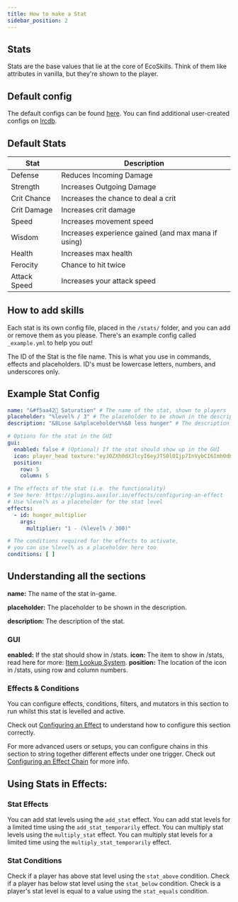 ```yaml
---
title: How to make a Stat
sidebar_position: 2
---
```


## Stats
Stats are the base values that lie at the core of EcoSkills. Think of them like attributes in vanilla, but they're shown to the player.

## Default config
The default configs can be found [here](https://github.com/Auxilor/EcoSkills/tree/master/eco-core/core-plugin/src/main/resources/stats).
You can find additional user-created configs on [lrcdb](https://lrcdb.auxilor.io/).

## Default Stats

| Stat         | Description                                         |
|--------------|-----------------------------------------------------|
| Defense      | Reduces Incoming Damage                             |
| Strength     | Increases Outgoing Damage                           |
| Crit Chance  | Increases the chance to deal a crit                 |
| Crit Damage  | Increases crit damage                               |
| Speed        | Increases movement speed                            |
| Wisdom       | Increases experience gained (and max mana if using) |
| Health       | Increases max health                                |
| Ferocity     | Chance to hit twice                                 |
| Attack Speed | Increases your attack speed                         |
## How to add skills
Each stat is its own config file, placed in the `/stats/` folder, and you can add or remove them as you please. There's an example config called `_example.yml` to help you out!

The ID of the Stat is the file name. This is what you use in commands, effects and placeholders.
ID's must be lowercase letters, numbers, and underscores only.

## Example Stat Config

```yaml
name: "&#f5aa42🍖 Saturation" # The name of the stat, shown to players
placeholder: "%level% / 3" # The placeholder to be shown in the description, you can use expressions - eg %level% * 2
description: "&8Lose &a%placeholder%%&8 less hunger" # The description to be shown in lore and messages

# Options for the stat in the GUI
gui:
  enabled: false # (Optional) If the stat should show up in the GUI
  icon: player_head texture:"eyJ0ZXh0dXJlcyI6eyJTS0lOIjp7InVybCI6Imh0dHA6Ly90ZXh0dXJlcy5taW5lY3JhZnQubmV0L3RleHR1cmUvZDMzZGRiOTJjYjZiM2E3OTI4MGI4YmRjZWQ4OTc2YWVhYjEzYTRiZmZlYWVmMmQ0NmQ4MjhiZDkxZGVlMGYzZSJ9fX0="
  position:
    row: 5
    column: 5

# The effects of the stat (i.e. the functionality)
# See here: https://plugins.auxilor.io/effects/configuring-an-effect
# Use %level% as a placeholder for the stat level
effects:
  - id: hunger_multiplier
    args:
      multiplier: "1 - (%level% / 300)"

# The conditions required for the effects to activate,
# you can use %level% as a placeholder here too
conditions: [ ]
```

## Understanding all the sections

**name:** The name of the stat in-game.

**placeholder:** The placeholder to be shown in the description.

**description:** The description of the stat.

### GUI

**enabled:** If the stat should show in /stats.
**icon:** The item to show in /stats, read here for more: [Item Lookup System](https://plugins.auxilor.io/all-plugins/the-item-lookup-system).
**position:** The location of the icon in /stats, using row and column numbers.

### Effects & Conditions

You can configure effects, conditions, filters, and mutators in this section to run whilst this stat is levelled and active.

Check out [Configuring an Effect](https://plugins.auxilor.io/effects/configuring-an-effect) to understand how to configure this section correctly.

For more advanced users or setups, you can configure chains in this section to string together different effects under one trigger. Check out [Configuring an Effect Chain](https://plugins.auxilor.io/effects/configuring-a-chain) for more info.

## Using Stats in Effects:
### Stat Effects

You can add stat levels using the `add_stat` effect.
You can add stat levels for a limited time using the `add_stat_temporarily` effect.
You can multiply stat levels using the `multiply_stat` effect.
You can multiply stat levels for a limited time using the `multiply_stat_temporarily` effect.

### Stat Conditions

Check if a player has above stat level using the `stat_above` condition.
Check if a player has below stat level using the `stat_below` condition.
Check is a player's stat level is equal to a value using the `stat_equals` condition.